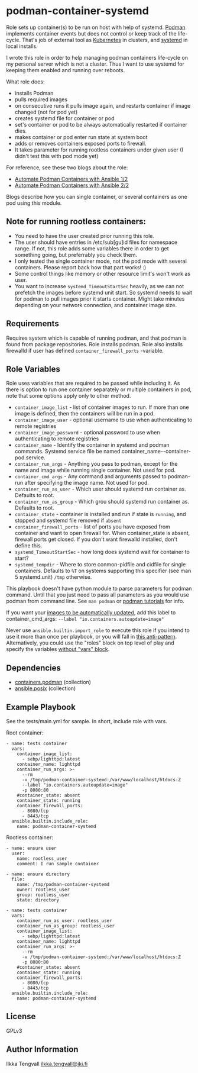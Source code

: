 podman-container-systemd
========================

Role sets up container(s) to be run on host with help of systemd.
[Podman](https://podman.io/) implements container events but does not control
or keep track of the life-cycle. That's job of external tool as
[Kubernetes](https://kubernetes.io/) in clusters, and
[systemd](https://freedesktop.org/wiki/Software/systemd/) in local installs.

I wrote this role in order to help managing podman containers life-cycle on
my personal server which is not a cluster. Thus I want to use systemd for
keeping them enabled and running over reboots.

What role does:

 * installs Podman
 * pulls required images
 * on consecutive runs it pulls image again,
   and restarts container if image changed (not for pod yet)
 * creates systemd file for container or pod
 * set's container or pod to be always automatically restarted if container dies.
 * makes container or pod enter run state at system boot
 * adds or removes containers exposed ports to firewall.
 * It takes parameter for running rootless containers under given user
   (I didn't test this with pod mode yet)

For reference, see these two blogs about the role:
* [Automate Podman Containers with Ansible 1/2](https://redhatnordicssa.github.io/ansible-podman-containers-1)
* [Automate Podman Containers with Ansible 2/2](https://redhatnordicssa.github.io/ansible-podman-containers-2)

Blogs describe how you can single container, or several containers as one pod
using this module.

## Note for running rootless containers:

* You need to have the user created prior running this role.
* The user should have entries in /etc/sub[gu]id files for namespace range.
  If not, this role adds some variables there in order to get something going,
  but preferrably you check them.
* I only tested the single container mode, not the pod mode with several containers.
  Please report back how that part works! :)
* Some control things like memory or other resource limit's won't work as user.
* You want to increase ```systemd_TimeoutStartSec``` heavily, as we can not
  prefetch the images before systemd unit start. So systemd needs to wait
  for podman to pull images prior it starts container. Might take minutes
  depending on your network connection, and container image size.

Requirements
------------

Requires system which is capable of running podman, and that podman is found
from package repositories. Role installs podman. Role also installs firewalld
if user has defined ```container_firewall_ports``` -variable.

Role Variables
--------------

Role uses variables that are required to be passed while including it. As
there is option to run one container separately or multiple containers in pod,
note that some options apply only to other method.

- ```container_image_list``` - list of container images to run.
  If more than one image is defined, then the containers will be run in a pod.
- ```container_image_user``` - optional username to use when authenticating
  to remote registries
- ```container_image_password``` - optional password to use when authenticating
  to remote registries
- ```container_name``` - Identify the container in systemd and podman commands.
  Systemd service file be named container_name--container-pod.service.
- ```container_run_args``` - Anything you pass to podman, except for the name
  and image while running single container. Not used for pod.
- ```container_cmd_args``` - Any command and arguments passed to podman-run after specifying the image name. Not used for pod.
- ```container_run_as_user``` - Which user should systemd run container as.
  Defaults to root.
- ```container_run_as_group``` - Which grou should systemd run container as.
  Defaults to root.
- ```container_state``` - container is installed and run if state is
  ```running```, and stopped and systemd file removed if ```absent```
- ```container_firewall_ports``` - list of ports you have exposed from container
  and want to open firewall for. When container_state is absent, firewall ports
  get closed. If you don't want firewalld installed, don't define this.
- ```systemd_TimeoutStartSec``` - how long does systemd wait for container to start?
- ```systemd_tempdir``` - Where to store conmon-pidfile and cidfile for single containers.
  Defaults to ``%T`` on systems supporting this specifier (see man 5 systemd.unit) ``/tmp``
  otherwise.

This playbook doesn't have python module to parse parameters for podman command.
Until that you just need to pass all parameters as you would use podman from
command line. See ```man podman``` or
[podman tutorials](https://github.com/containers/libpod/tree/master/docs/tutorials)
for info.

If you want your
[images to be automatically updated](http://docs.podman.io/en/latest/markdown/podman-auto-update.1.html),
add this label to container_cmd_args: ```--label "io.containers.autoupdate=image"```

Never use `ansible.builtin.import_role` to execute this role if you intend to use it more
than once per playbook, or you will fall in
[this anti-pattern](https://medium.com/opsops/ansible-anti-pattern-import-role-task-with-task-level-vars-a9f5c752c9c3).
Alternatively, you could use the "roles" block on top level of play and specify the variables
[without "vars" block](https://medium.com/opsops/role-parameters-in-ansible-946386f32e77).

Dependencies
------------

* [containers.podman](https://galaxy.ansible.com/containers/podman) (collection)
* [ansible.posix](https://galaxy.ansible.com/ansible/posix) (collection)

Example Playbook
----------------

See the tests/main.yml for sample. In short, include role with vars.

Root container:

```
- name: tests container
  vars:
    container_image_list: 
      - sebp/lighttpd:latest
    container_name: lighttpd
    container_run_args: >-
      --rm
      -v /tmp/podman-container-systemd:/var/www/localhost/htdocs:Z
      --label "io.containers.autoupdate=image"
      -p 8080:80
    #container_state: absent
    container_state: running
    container_firewall_ports:
      - 8080/tcp
      - 8443/tcp
  ansible.builtin.include_role:
    name: podman-container-systemd
```

Rootless container:

```
- name: ensure user
  user:
    name: rootless_user
    comment: I run sample container

- name: ensure directory
  file:
    name: /tmp/podman-container-systemd
    owner: rootless_user
    group: rootless_user
    state: directory

- name: tests container
  vars:
    container_run_as_user: rootless_user
    container_run_as_group: rootless_user
    container_image_list: 
      - sebp/lighttpd:latest
    container_name: lighttpd
    container_run_args: >-
      --rm
      -v /tmp/podman-container-systemd:/var/www/localhost/htdocs:Z
      -p 8080:80
    #container_state: absent
    container_state: running
    container_firewall_ports:
      - 8080/tcp
      - 8443/tcp
  ansible.builtin.include_role:
    name: podman-container-systemd
```


License
-------

GPLv3

Author Information
------------------

Ilkka Tengvall <ilkka.tengvall@iki.fi>
